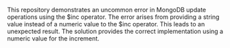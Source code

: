 This repository demonstrates an uncommon error in MongoDB update operations using the $inc operator.  The error arises from providing a string value instead of a numeric value to the $inc operator. This leads to an unexpected result. The solution provides the correct implementation using a numeric value for the increment.